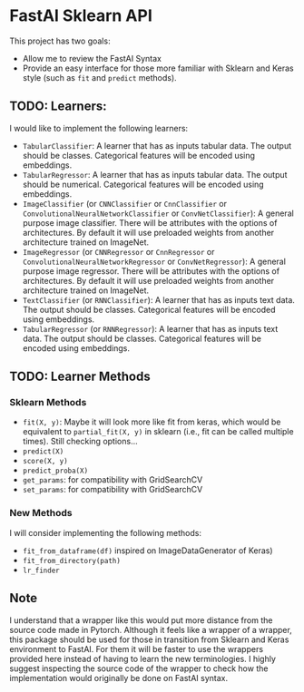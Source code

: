 # FastAI Sklearn API
This project has two goals:
- Allow me to review the FastAI Syntax
- Provide an easy interface for those more familiar with Sklearn and Keras style (such as `fit` and `predict` methods). 

## TODO: Learners:
I would like to implement the following learners:
- `TabularClassifier`: A learner that has as inputs tabular data. The output should be classes. Categorical features will be encoded using embeddings.
- `TabularRegressor`: A learner that has as inputs tabular data. The output should be numerical. Categorical features will be encoded using embeddings.
- `ImageClassifier` (or `CNNClassifier` or `CnnClassifier` or `ConvolutionalNeuralNetworkClassifier` or `ConvNetClassifier`): A general purpose image classifier. There will be attributes with the options of architectures. By default it will use preloaded weights from another architecture trained on ImageNet. 
- `ImageRegressor` (or `CNNRegressor` or `CnnRegressor` or `ConvolutionalNeuralNetworkRegressor` or `ConvNetRegressor`): A general purpose image regressor. There will be attributes with the options of architectures. By default it will use preloaded weights from another architecture trained on ImageNet. 
- `TextClassifier` (or `RNNClassifier`): A learner that has as inputs text data. The output should be classes. Categorical features will be encoded using embeddings.
- `TabularRegressor` (or `RNNRegressor`): A learner that has as inputs text data. The output should be classes. Categorical features will be encoded using embeddings.

## TODO: Learner Methods

### Sklearn Methods
- `fit(X, y)`: Maybe it will look more like fit from keras, which would be equivalent to `partial_fit(X, y)` in sklearn (i.e., fit can be called multiple times). Still checking options...
- `predict(X)`
- `score(X, y)`
- `predict_proba(X)`
- `get_params`: for compatibility with GridSearchCV
- `set_params`: for compatibility with GridSearchCV

### New Methods
I will consider implementing the following methods:
  - `fit_from_dataframe(df)` inspired on ImageDataGenerator of Keras)
  - `fit_from_directory(path)`
  - `lr_finder`

## Note
I understand that a wrapper like this would put more distance from the source code made in Pytorch. Although it feels like a wrapper of a wrapper, this package should be used for those in transition from Sklearn and Keras environment to FastAI. For them it will be faster to use the wrappers provided here instead of having to learn the new terminologies. I highly suggest inspecting the source code of the wrapper to check how the implementation would originally be done on FastAI syntax. 
